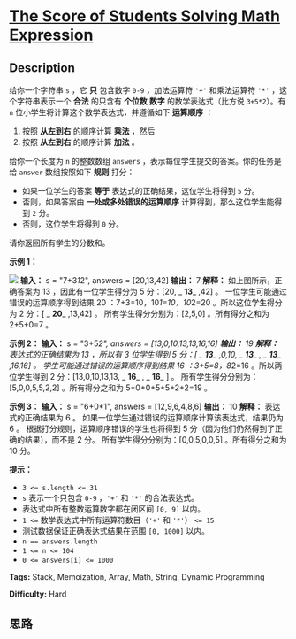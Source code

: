 # [The Score of Students Solving Math Expression][title]

## Description

给你一个字符串 `s` ，它 **只** 包含数字 `0-9` ，加法运算符 `'+'` 和乘法运算符 `'*'` ，这个字符串表示一个  **合法**
的只含有  **个位数** **数字**  的数学表达式（比方说 `3+5*2`）。有 `n` 位小学生将计算这个数学表达式，并遵循如下 **运算顺序**
：

  1. 按照 **从左到右**  的顺序计算 **乘法**  ，然后
  2. 按照 **从左到右**  的顺序计算 **加法**  。

给你一个长度为 `n` 的整数数组 `answers` ，表示每位学生提交的答案。你的任务是给 `answer` 数组按照如下 **规则**  打分：

  * 如果一位学生的答案 **等于**  表达式的正确结果，这位学生将得到 `5` 分。
  * 否则，如果答案由  **一处或多处错误的运算顺序**  计算得到，那么这位学生能得到 `2` 分。
  * 否则，这位学生将得到 `0` 分。

请你返回所有学生的分数和。



**示例 1：**

![](https://assets.leetcode.com/uploads/2021/09/17/student_solving_math.png)
            **输入：** s = "7+3*1*2", answers = [20,13,42]    **输出：** 7    **解释：** 如上图所示，正确答案为 13 ，因此有一位学生得分为 5 分：[20, _ **13**_ ,42] 。    一位学生可能通过错误的运算顺序得到结果 20 ：7+3=10，10*1=10，10*2=20 。所以这位学生得分为 2 分：[ _ **20**_ ,13,42] 。    所有学生得分分别为：[2,5,0] 。所有得分之和为 2+5+0=7 。    

**示例 2：**
            **输入：** s = "3+5*2", answers = [13,0,10,13,13,16,16]    **输出：** 19    **解释：** 表达式的正确结果为 13 ，所以有 3 位学生得到 5 分：[ _ **13**_ ,0,10, _ **13**_ , _ **13**_ ,16,16] 。    学生可能通过错误的运算顺序得到结果 16 ：3+5=8，8*2=16 。所以两位学生得到 2 分：[13,0,10,13,13, _ **16**_ , _ **16**_ ] 。    所有学生得分分别为：[5,0,0,5,5,2,2] 。所有得分之和为 5+0+0+5+5+2+2=19 。    

**示例 3：**
            **输入：** s = "6+0*1", answers = [12,9,6,4,8,6]    **输出：** 10    **解释：** 表达式的正确结果为 6 。    如果一位学生通过错误的运算顺序计算该表达式，结果仍为 6 。    根据打分规则，运算顺序错误的学生也将得到 5 分（因为他们仍然得到了正确的结果），而不是 2 分。    所有学生得分分别为：[0,0,5,0,0,5] 。所有得分之和为 10 分。    



**提示：**

  * `3 <= s.length <= 31`
  * `s` 表示一个只包含 `0-9` ，`'+'` 和 `'*'` 的合法表达式。
  * 表达式中所有整数运算数字都在闭区间 `[0, 9]` 以内。
  * `1 <=` 数学表达式中所有运算符数目（`'+'` 和 `'*'`） `<= 15`
  * 测试数据保证正确表达式结果在范围 `[0, 1000]` 以内。
  * `n == answers.length`
  * `1 <= n <= 104`
  * `0 <= answers[i] <= 1000`


**Tags:** Stack, Memoization, Array, Math, String, Dynamic Programming

**Difficulty:** Hard

## 思路

[title]: https://leetcode-cn.com/problems/the-score-of-students-solving-math-expression
